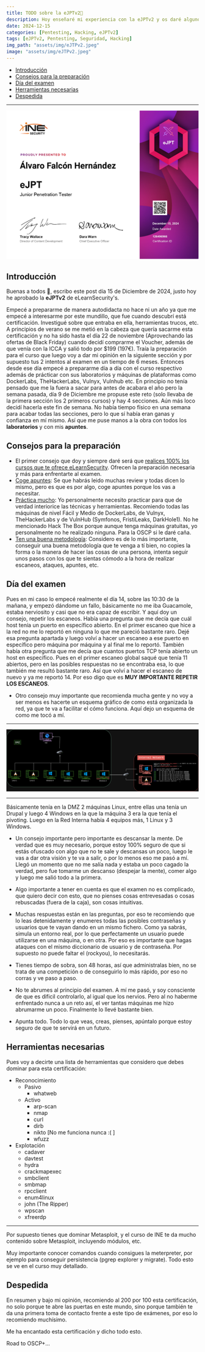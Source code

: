 ```yaml
---
title: TODO sobre la eJPTv2📜
description: Hoy enseñaré mi experiencia con la eJPTv2 y os daré algunos tips que me sirvieron de bastante ayuda. 🚀
date: 2024-12-15
categories: [Pentesting, Hacking, eJPTv2]
tags: [eJPTv2, Pentesting, Seguridad, Hacking]
img_path: "assets/img/eJTPv2.jpeg"
image: "assets/img/eJTPv2.jpeg"
---
```



- [Introducción](#introducción)
- [Consejos para la preparación](#consejos-para-la-preparación)
- [Día del examen](#día-del-examen)
- [Herramientas necesarias](#herramientas-necesarias)
- [Despedida](#despedida)

---

![1](../assets/img/eJPTv2/eJPTv2.jpg)

## Introducción

Buenas a todos 👋, escribo este post día 15 de Diciembre de 2024, justo hoy he aprobado la **eJPTv2** de eLearnSecurity's.

Empecé a prepararme de manera autodidacta no hace ni un año ya que me empecé a interesarme por este mundillo, que fue cuando descubrí está certificación. Investigué sobre que entraba en ella, herramientas trucos, etc. A principios de verano se me metió en la cabeza que quería sacarme esta certificación y no ha sido hasta el día 22 de noviembre (Aprovechando las ofertas de Black Friday) cuando decidí comprarme el Voucher, además de que venía con la ICCA y salió todo por $199 (197€). Traía la preparación para el curso que luego voy a dar mi opinión en la siguiente sección y por supuesto tus 2 intentos al examen en un tiempo de 6 meses. Entonces desde ese día empecé a prepararme día a día con el curso respectivo además de prácticar con sus laboratorios y máquinas de plataformas como DockerLabs, TheHackerLabs, Vulnyx, Vulnhub etc. En principio no tenía pensado que me la fuera a sacar para antes de acabara el año pero la semana pasada, día 9 de Diciembre me propuse este reto (solo llevaba de la primera sección los 2 primeros cursos) y hay 4 secciones. Aún más loco decidí hacerla este fin de semana. No había tiempo físico en una semana para acabar todas las secciones, pero lo que sí había eran ganas y confianza en mí mismo. Así que me puse manos a la obra con todos los **laboratorios** y con mis **apuntes**.

## Consejos para la preparación

- El primer consejo que doy y siempre daré será que <u>realices 100% los cursos que te ofrece eLearnSecurity</u>. Ofrecen la preparación necesaria y más para enfrentarte al examen.
- <u>Coge apuntes</u>: Se que habrás leido muchas review y todas dicen lo mismo, pero es que es por algo, coge apuntes porque los vas a necesitar.
- <u>Práctica mucho</u>: Yo personalmente necesito practicar para que de verdad interiorice las técnicas y herramientas. Recomiendo todas las máquinas de nivel Fácil y Medio de DockerLabs, de Vulnyx, TheHackerLabs y de VulnHub (Symfonos, FristiLeaks, DarkHole1). No he mencionado Hack The Box porque aunque tenga máquinas gratuitas, yo personalmente no he realizado ninguna. Para la OSCP si le daré caña.
- <u>Ten una buena metodología</u>: Considero es de lo más importante, conseguir una buena metodología que te venga a tí bien, no copies la forma o la manera de hacer las cosas de una persona, intenta seguir unos pasos con los que te sientas cómodo a la hora de realizar escaneos, ataques, apuntes, etc.

## Día del examen

Pues en mi caso lo empecé realmente el día 14, sobre las 10:30 de la mañana, y empezó dándome un fallo, básicamente no me iba Guacamole, estaba nerviosito y casi que no era capaz de escribir. Y aquí doy un consejo, repetir los escaneos. Había una pregunta que me decía que cuál host tenía un puerto en específico abierto. En el primer escaneo que hice a la red no me lo reportó en ninguna lo que me pareció bastante raro. Dejé esa pregunta apartada y luego volví a hacer un escaneo a ese puerto en específico pero máquina por máquina y al final me lo reportó. También había otra pregunta que me decía que cuantos puertos TCP tenía abierto un host en específico. Pues en el primer escaneo global saqué que tenía 11 abiertos, pero en las posibles respuestas no se encontraba esa, lo que también me resultó bastante raro. Así que volví a hacer el escaneo de nuevo y ya me reportó 14. Por eso digo que es **MUY IMPORTANTE REPETIR LOS ESCANEOS**.

- Otro consejo muy importante que recomienda mucha gente y no voy a ser menos es hacerte un esquema gráfico de como está organizada la red, ya que te va a facilitar el cómo funciona. Aquí dejo un esquema de como me tocó a mí.

---

![2](../assets/img/eJPTv2/examen-diagrama.drawio.png)

---

Básicamente tenía en la DMZ 2 máquinas Linux, entre ellas una tenía un Drupal y luego 4 Windows en la que la máquina 3 era la que tenía el pivoting. Luego en la Red Interna había 4 equipos más, 1 Linux y 3 Windows.

- Un consejo importante pero importante es descansar la mente. De verdad que es muy necesario, porque estoy 100% seguro de que si estás ofuscado con algo que no te sale y descansas un poco, luego le vas a dar otra visión y te va a salir, o por lo menos eso me pasó a mí. Llegó un momento que no me salía nada y estaba un poco cagado la verdad, pero fue tomarme un descanso (despejar la mente), comer algo y luego me salió todo a la primera.

- Algo importante a tener en cuenta es que el examen no es complicado, que quiero decir con esto, que no pienses cosas entrevesadas o cosas rebuscadas (fuera de la caja), son cosas intuitivas.

- Muchas respuestas están en las preguntas, por eso te recomiendo que lo leas detenidamente y enumeres todas las posibles contraseñas y usuarios que te vayan dando en un mismo fichero. Como ya sabrás, simula un entorno real, por lo que perfectamente un usuario puede utilizarse en una máquina, o en otra. Por eso es importante que hagas ataques con el mismo diccionario de usuario y de contraseña. Por supuesto no puede faltar el (rockyou), lo necesitarás.

- Tienes tiempo de sobra, son 48 horas, así que administralas bien, no se trata de una competición o de conseguirlo lo más rápido, por eso no corras y ve paso a paso.

- No te abrumes al principio del examen. A mí me pasó, y soy consciente de que es dificil controlarlo, al igual que los nervios. Pero al no haberme enfrentado nunca a un reto así, el ver tantas máquinas me hizo abrumarme un poco. Finalmente lo llevé bastante bien.

- Apunta todo. Todo lo que veas, creas, pienses, apúntalo porque estoy seguro de que te servirá en un futuro.

## Herramientas necesarias

Pues voy a decirte una lista de herramientas que considero que debes dominar para esta certificación:

- Reconocimiento
  -  Pasivo
     - whatweb
  - Activo
    - arp-scan
    - nmap
    - curl
    - dirb
    - nikto [No me funciona nunca :( ]
    - wfuzz
- Explotación
  - cadaver
  - davtest
  - hydra
  - crackmapexec
  - smbclient
  - smbmap
  - rpcclient
  - enum4linux
  - john (The Ripper)
  - wpscan
  - xfreerdp

---

Por supuesto tienes que dominar Metasploit, y el curso de INE te da mucho contenido sobre Metasploit, incluyendo módulos, etc.

Muy importante conocer comandos cuando consigues la meterpreter, por ejemplo para conseguir persistencia (pgrep explorer y migrate). Todo esto se ve en el curso muy detallado.

## Despedida

En resumen y bajo mi opinión, recomiendo al 200 por 100 esta certificación, no solo porque te abre las puertas en este mundo, sino porque también te da una primera toma de contacto frente a este tipo de exámenes, por eso lo recomiendo muchísimo.

Me ha encantado esta certificación y dicho todo esto.

Road to OSCP+...